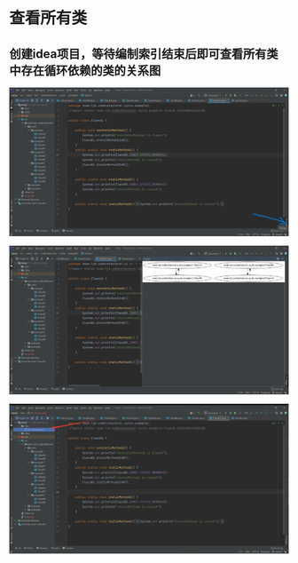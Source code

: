 # 查看所有类

## 创建idea项目，等待编制索引结束后即可查看所有类中存在循环依赖的类的关系图

![](../img/details/show_all_classes/image_position.png)

![](../img/details/show_all_classes/all_classes.png)

![](../img/details/show_all_classes/file_position_in_hya.png)